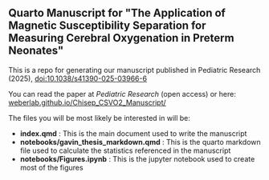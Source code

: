 ## Quarto Manuscript for "The Application of Magnetic Susceptibility Separation for Measuring Cerebral Oxygenation in Preterm Neonates"

This is a repo for generating our manuscript published in Pediatric Research (2025), [doi:10.1038/s41390-025-03966-6](https://doi.org/10.1038/s41390-025-03966-6)

You can read the paper at *Pediatric Research* (open access) or here: [weberlab.github.io/Chisep_CSVO2_Manuscript/](https://weberlab.github.io/Chisep_CSVO2_Manuscript/)

The files you will be most likely be interested in will be:
- **index.qmd** : This is the main document used to write the manuscript
- **notebooks/gavin_thesis_markdown.qmd** : This is the quarto markdown file used to calculate the statistics referenced in the manuscript
- **notebooks/Figures.ipynb** : This is the jupyter notebook used to create most of the figures
